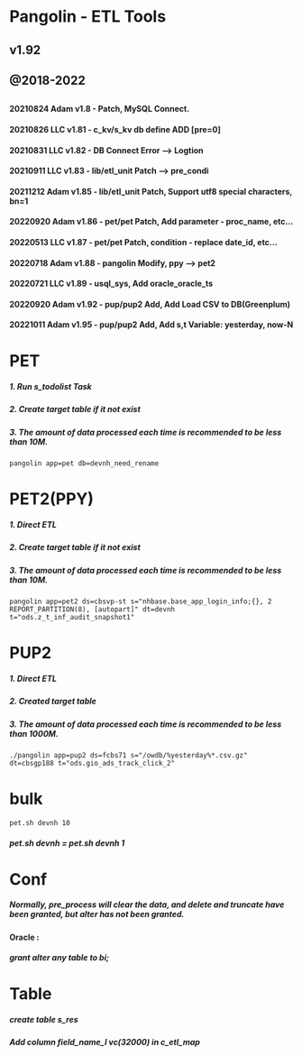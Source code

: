 # Pangolin - ETL Tools
##
##    v1.92
##    @2018-2022
##
#### 20210824  Adam        v1.8  - Patch, MySQL Connect.
#### 20210826  LLC         v1.81 - c_kv/s_kv db define ADD [pre=0]
#### 20210831  LLC         v1.82 - DB Connect Error --> Logtion
#### 20210911  LLC         v1.83 - lib/etl_unit Patch --> pre_condi
#### 20211212  Adam        v1.85 - lib/etl_unit Patch, Support utf8 special characters, bn=1
#### 20220920  Adam        v1.86 - pet/pet Patch, Add parameter - proc_name, etc...
#### 20220513  LLC         v1.87 - pet/pet Patch, condition - replace date_id, etc...
#### 20220718  Adam        v1.88 - pangolin Modify, ppy --> pet2
#### 20220721  LLC         v1.89 - usql_sys, Add oracle_oracle_ts
#### 20220920  Adam        v1.92 - pup/pup2 Add, Add Load CSV to DB(Greenplum)
#### 20221011  Adam        v1.95 - pup/pup2 Add, Add s,t Variable: yesterday, now-N
####


# PET
##### 1. Run s_todolist Task
##### 2. Create target table if it not exist
##### 3. The amount of data processed each time is recommended to be less than 10M.

`pangolin app=pet db=devnh_need_rename`



# PET2(PPY)
##### 1. Direct ETL
##### 2. Create target table if it not exist
##### 3. The amount of data processed each time is recommended to be less than 10M.

`pangolin app=pet2 ds=cbsvp-st s="nhbase.base_app_login_info;{}, 2 REPORT_PARTITION(8), [autopart]" dt=devnh t="ods.z_t_inf_audit_snapshot1"`



# PUP2
##### 1. Direct ETL
##### 2. Created target table
##### 3. The amount of data processed each time is recommended to be less than 1000M.

`./pangolin app=pup2 ds=fcbs71 s="/owdb/%yesterday%*.csv.gz" dt=cbsgp188 t="ods.gio_ads_track_click_2"`



# bulk
`pet.sh devnh 10`
##### pet.sh devnh = pet.sh devnh 1

# Conf
##### Normally, pre_process will clear the data, and delete and truncate have been granted, but alter has not been granted.
#### Oracle :
#####   grant alter any table to bi;

# Table
##### create table s_res
##### Add column field_name_l vc(32000) in c_etl_map
